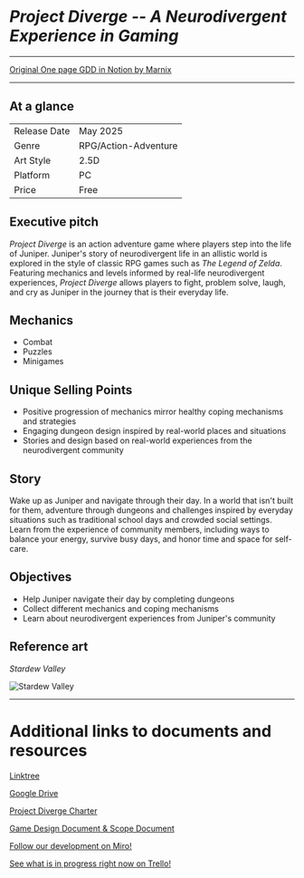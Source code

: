 # *Project Diverge -- A Neurodivergent Experience in Gaming*

---

[Original One page GDD in Notion by Marnix](https://marnixwyns.notion.site/One-page-GDD-495ce2b9cd8f4d62b0d5e416dd33f1f2)

---

## At a glance

|  |  |
| ------------- | ------------- |
| Release Date | May 2025 |
| Genre | RPG/Action-Adventure |
| Art Style | 2.5D |
| Platform | PC |
| Price | Free |

## Executive pitch

*Project Diverge* is an action adventure game where players step into the life of Juniper. Juniper's story of neurodivergent life in an allistic world is explored in the style of classic RPG games such as *The Legend of Zelda*. Featuring mechanics and levels informed by real-life neurodivergent experiences, *Project Diverge* allows players to fight, problem solve, laugh, and cry as Juniper in the journey that is their everyday life.

## Mechanics

- Combat
- Puzzles
- Minigames

## Unique Selling Points

- Positive progression of mechanics mirror healthy coping mechanisms and strategies
- Engaging dungeon design inspired by real-world places and situations
- Stories and design based on real-world experiences from the neurodivergent community

## Story

Wake up as Juniper and navigate through their day. In a world that isn't built for them, adventure through dungeons and challenges inspired by everyday situations such as traditional school days and crowded social settings. Learn from the experience of community members, including ways to balance your energy, survive busy days, and honor time and space for self-care. 

## Objectives

- Help Juniper navigate their day by completing dungeons
- Collect different mechanics and coping mechanisms
- Learn about neurodivergent experiences from Juniper's community

## Reference art
*Stardew Valley*

![Stardew Valley](https://media.wired.com/photos/65de6b587f1f5ec3f36a117e/191:100/w_1280,c_limit/Stardew-Valley-Update-Announcement-Gear-Multiplayer_Screenshot2.jpg)

---

# Additional links to documents and resources
[Linktree](https://linktr.ee/Silliman)

[Google Drive](https://drive.google.com/drive/folders/1u6y9qC0jRplMP7nWjS4rD_QeiFhS8QjN?usp=drive_link)

[Project Diverge Charter](https://upedu-my.sharepoint.com/:w:/g/personal/arcangel25_up_edu/EQK8oChk_VZAvYkaynXwq24BFKp0HozL88BJpmMgeKO5mA?e=bSQe0Y)

[Game Design Document & Scope Document](https://upedu-my.sharepoint.com/:w:/g/personal/arcangel25_up_edu/ET_RwSuyRXtMr4CkyQnHkXIBai8A0xVu-loIWUwPx-Fl1Q?e=jw2g41)

[Follow our development on Miro!](https://miro.com/app/board/uXjVKjSALNs=/)

[See what is in progress right now on Trello!](https://trello.com/invite/b/66d4a6ca39e640fe1c7f6c5e/ATTIf1882a0775bf8acf424c84aa974d5da81A5455BD/milestones)


